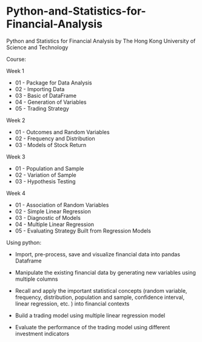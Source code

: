 # Python-and-Statistics-for-Financial-Analysis

Python and Statistics for Financial Analysis 
by The Hong Kong University of Science and Technology


Course:

Week 1 
  * 01 - Package for Data Analysis
  * 02 - Importing Data
  * 03 - Basic of DataFrame
  * 04 - Generation of Variables
  * 05 - Trading Strategy

Week 2
* 01 - Outcomes and Random Variables
* 02 - Frequency and Distribution
* 03 - Models of Stock Return

Week 3
* 01 - Population and Sample
* 02 - Variation of Sample
* 03 - Hypothesis Testing

Week 4
* 01 - Association of Random Variables
* 02 - Simple Linear Regression
* 03 - Diagnostic of Models
* 04 - Multiple Linear Regression
* 05 - Evaluating Strategy Built from Regression Models 


Using python:

- Import, pre-process, save and visualize financial data into pandas Dataframe

- Manipulate the existing financial data by generating new variables using multiple columns

- Recall and apply the important statistical concepts (random variable, frequency, distribution, population and sample, confidence interval, linear regression, etc. ) into financial contexts

- Build a trading model using multiple linear regression model 

- Evaluate the performance of the trading model using different investment indicators
